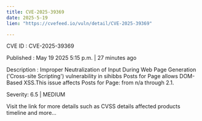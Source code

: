 ```yaml
---
title: CVE-2025-39369
date: 2025-5-19
lien: "https://cvefeed.io/vuln/detail/CVE-2025-39369"

---
```


CVE ID : CVE-2025-39369

Published :  May 19
2025
5:15 p.m. | 27 minutes ago

Description : Improper Neutralization of Input During Web Page Generation ('Cross-site Scripting') vulnerability in sihibbs Posts for Page allows DOM-Based XSS.This issue affects Posts for Page: from n/a through 2.1.

Severity: 6.5 | MEDIUM

Visit the link for more details
such as CVSS details
affected products
timeline
and more...
